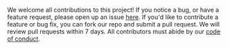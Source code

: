 We welcome all contributions to this project!
If you notice a bug, or have a feature request,
please open up an issue [here](https://github.com/wxw1026/dsci-310-group-07/issues).
If you'd like to contribute a feature or bug fix,
you can fork our repo and submit a pull request.
We will review pull requests within 7 days.
All contributors must abide by our [code of conduct](CODE_OF_CONDUCT.md).
